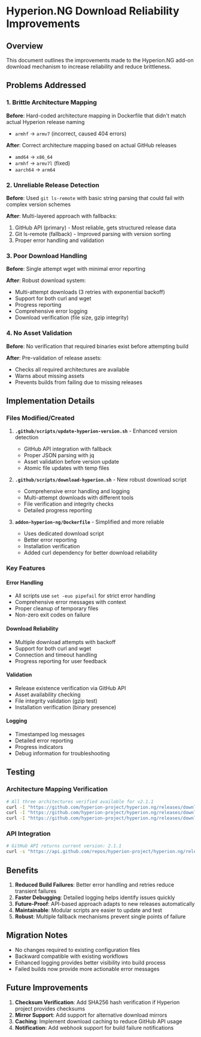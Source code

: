 # Hyperion.NG Download Reliability Improvements

## Overview
This document outlines the improvements made to the Hyperion.NG add-on download mechanism to increase reliability and reduce brittleness.

## Problems Addressed

### 1. Brittle Architecture Mapping
**Before**: Hard-coded architecture mapping in Dockerfile that didn't match actual Hyperion release naming
- `armhf` → `armv7` (incorrect, caused 404 errors)

**After**: Correct architecture mapping based on actual GitHub releases
- `amd64` → `x86_64`
- `armhf` → `armv7l` (fixed)
- `aarch64` → `arm64`

### 2. Unreliable Release Detection
**Before**: Used `git ls-remote` with basic string parsing that could fail with complex version schemes

**After**: Multi-layered approach with fallbacks:
1. GitHub API (primary) - Most reliable, gets structured release data
2. Git ls-remote (fallback) - Improved parsing with version sorting
3. Proper error handling and validation

### 3. Poor Download Handling
**Before**: Single attempt wget with minimal error reporting

**After**: Robust download system:
- Multi-attempt downloads (3 retries with exponential backoff)
- Support for both curl and wget
- Progress reporting
- Comprehensive error logging
- Download verification (file size, gzip integrity)

### 4. No Asset Validation
**Before**: No verification that required binaries exist before attempting build

**After**: Pre-validation of release assets:
- Checks all required architectures are available
- Warns about missing assets
- Prevents builds from failing due to missing releases

## Implementation Details

### Files Modified/Created

1. **`.github/scripts/update-hyperion-version.sh`** - Enhanced version detection
   - GitHub API integration with fallback
   - Proper JSON parsing with jq
   - Asset validation before version update
   - Atomic file updates with temp files

2. **`.github/scripts/download-hyperion.sh`** - New robust download script
   - Comprehensive error handling and logging
   - Multi-attempt downloads with different tools
   - File verification and integrity checks
   - Detailed progress reporting

3. **`addon-hyperion-ng/Dockerfile`** - Simplified and more reliable
   - Uses dedicated download script
   - Better error reporting
   - Installation verification
   - Added curl dependency for better download reliability

### Key Features

#### Error Handling
- All scripts use `set -euo pipefail` for strict error handling
- Comprehensive error messages with context
- Proper cleanup of temporary files
- Non-zero exit codes on failure

#### Download Reliability
- Multiple download attempts with backoff
- Support for both curl and wget
- Connection and timeout handling
- Progress reporting for user feedback

#### Validation
- Release existence verification via GitHub API
- Asset availability checking
- File integrity validation (gzip test)
- Installation verification (binary presence)

#### Logging
- Timestamped log messages
- Detailed error reporting
- Progress indicators
- Debug information for troubleshooting

## Testing

### Architecture Mapping Verification
```bash
# All three architectures verified available for v2.1.1
curl -I "https://github.com/hyperion-project/hyperion.ng/releases/download/2.1.1/Hyperion-2.1.1-Linux-x86_64.tar.gz"  # ✓
curl -I "https://github.com/hyperion-project/hyperion.ng/releases/download/2.1.1/Hyperion-2.1.1-Linux-armv7l.tar.gz"  # ✓
curl -I "https://github.com/hyperion-project/hyperion.ng/releases/download/2.1.1/Hyperion-2.1.1-Linux-arm64.tar.gz"   # ✓
```

### API Integration
```bash
# GitHub API returns current version: 2.1.1
curl -s "https://api.github.com/repos/hyperion-project/hyperion.ng/releases/latest" | jq -r '.tag_name'
```

## Benefits

1. **Reduced Build Failures**: Better error handling and retries reduce transient failures
2. **Faster Debugging**: Detailed logging helps identify issues quickly
3. **Future-Proof**: API-based approach adapts to new releases automatically
4. **Maintainable**: Modular scripts are easier to update and test
5. **Robust**: Multiple fallback mechanisms prevent single points of failure

## Migration Notes

- No changes required to existing configuration files
- Backward compatible with existing workflows
- Enhanced logging provides better visibility into build process
- Failed builds now provide more actionable error messages

## Future Improvements

1. **Checksum Verification**: Add SHA256 hash verification if Hyperion project provides checksums
2. **Mirror Support**: Add support for alternative download mirrors
3. **Caching**: Implement download caching to reduce GitHub API usage
4. **Notification**: Add webhook support for build failure notifications